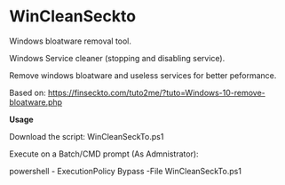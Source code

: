 # WinCleanSeckto

Windows bloatware removal tool. 


Windows Service cleaner (stopping and disabling service). 


Remove windows bloatware and useless services for better peformance. 


Based on: https://finseckto.com/tuto2me/?tuto=Windows-10-remove-bloatware.php


**Usage**


Download the script: WinCleanSeckTo.ps1

Execute on a Batch/CMD prompt (As Admnistrator):

powershell - ExecutionPolicy Bypass -File WinCleanSeckTo.ps1
